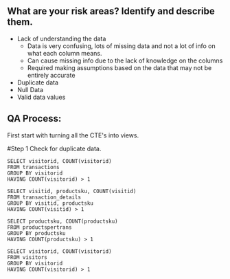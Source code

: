 ## What are your risk areas? Identify and describe them.

- Lack of understanding the data
  - Data is very confusing, lots of missing data and not a lot of info on what each column means.
  - Can cause missing info due to the lack of knowledge on the columns
  - Required making assumptions based on the data that may not be entirely accurate
- Duplicate data
- Null Data 
- Valid data values

## QA Process:

First start with turning all the CTE's into views.

#Step 1 Check for duplicate data.

```
SELECT visitorid, COUNT(visitorid)
FROM transactions
GROUP BY visitorid
HAVING COUNT(visitorid) > 1
```

```
SELECT visitid, productsku, COUNT(visitid)
FROM transaction_details
GROUP BY visitid, productsku
HAVING COUNT(visitid) > 1
```

```
SELECT productsku, COUNT(productsku)
FROM productspertrans
GROUP BY productsku
HAVING COUNT(productsku) > 1
```

```
SELECT visitorid, COUNT(visitorid)
FROM visitors
GROUP BY visitorid
HAVING COUNT(visitorid) > 1
```

